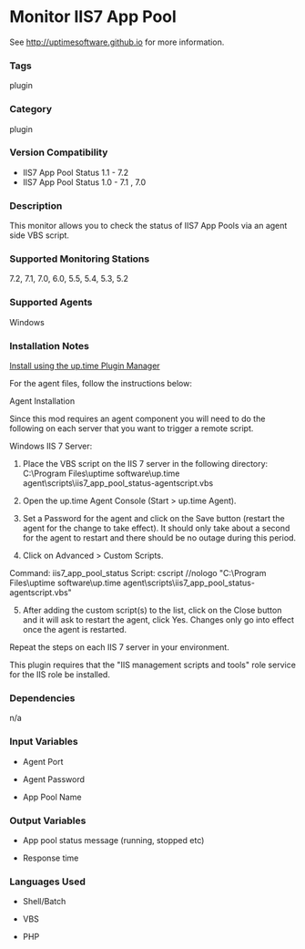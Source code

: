 Monitor IIS7 App Pool
=====================
See http://uptimesoftware.github.io for more information.

### Tags 
 plugin     

### Category

plugin

### Version Compatibility


  
* IIS7 App Pool Status 1.1 - 7.2
* IIS7 App Pool Status 1.0 - 7.1 , 7.0 
  


### Description
This monitor allows you to check the status of IIS7 App Pools via an agent side VBS script.


### Supported Monitoring Stations

7.2, 7.1, 7.0, 6.0, 5.5, 5.4, 5.3, 5.2

### Supported Agents
Windows

### Installation Notes
<p><a href="https://github.com/uptimesoftware/uptime-plugin-manager">Install using the up.time Plugin Manager</a></p>

<p>For the agent files, follow the instructions below:</p>

<p>Agent Installation</p>

Since this mod requires an agent component you will need to do the following on each server that you want to trigger a remote script.

Windows IIS 7 Server:
1. Place the VBS script on the IIS 7 server in the following directory:
C:\Program Files\uptime software\up.time agent\scripts\iis7_app_pool_status-agentscript.vbs

2. Open the up.time Agent Console (Start > up.time Agent).

3. Set a Password for the agent and click on the Save button (restart the agent for the change to take effect). It should only take about a second for the agent to restart and there should be no outage during this period.

4. Click on Advanced > Custom Scripts.

Command: iis7_app_pool_status
Script: cscript //nologo "C:\Program Files\uptime software\up.time agent\scripts\iis7_app_pool_status-agentscript.vbs"

5. After adding the custom script(s) to the list, click on the Close button and it will ask to restart the agent, click Yes. Changes only go into effect once the agent is restarted.

Repeat the steps on each IIS 7 server in your environment.

This plugin requires that the "IIS management scripts and tools" role service for the IIS role be installed.


### Dependencies
<p>n/a</p>


### Input Variables

* Agent Port

* Agent Password

* App Pool Name


### Output Variables

* App pool status message (running, stopped etc)

* Response time



### Languages Used

* Shell/Batch

* VBS

* PHP